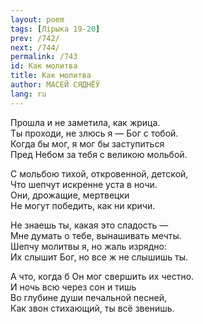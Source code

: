 ```yaml
---
layout: poem
tags: [Лірыка 19-20]
prev: /742/
next: /744/
permalink: /743
id: Как молитва
title: Как молитва
author: МАСЕЙ СЯДНЁЎ
lang: ru
---
```



Прошла и не заметила, как жрица.  
Ты проходи, не злюсь я — Бог с тобой.  
Когда бы мог, я мог бы заступиться  
Пред Небом за тебя с великою мольбой.  

С мольбою тихой, откровенной, детской,  
Что шепчут искренне уста в ночи.  
Они, дрожащие, мертвецки  
Не могут победить, как ни кричи.  

Не знаешь ты, какая это сладость —  
Мне думать о тебе, вынашивать мечты.  
Шепчу молитвы я, но жаль изрядно:  
Их слышит Бог, но все ж не слышишь ты.  

А что, когда б Он мог свершить их честно.  
И ночь всю через сон и тишь  
Во глубине души печальной песней,  
Как звон стихающий, ты всё звенишь.  
